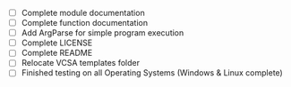- [ ] Complete module documentation
- [ ] Complete function documentation
- [ ] Add ArgParse for simple program execution
- [ ] Complete LICENSE
- [ ] Complete README
- [ ] Relocate VCSA templates folder
- [ ] Finished testing on all Operating Systems (Windows & Linux complete)
